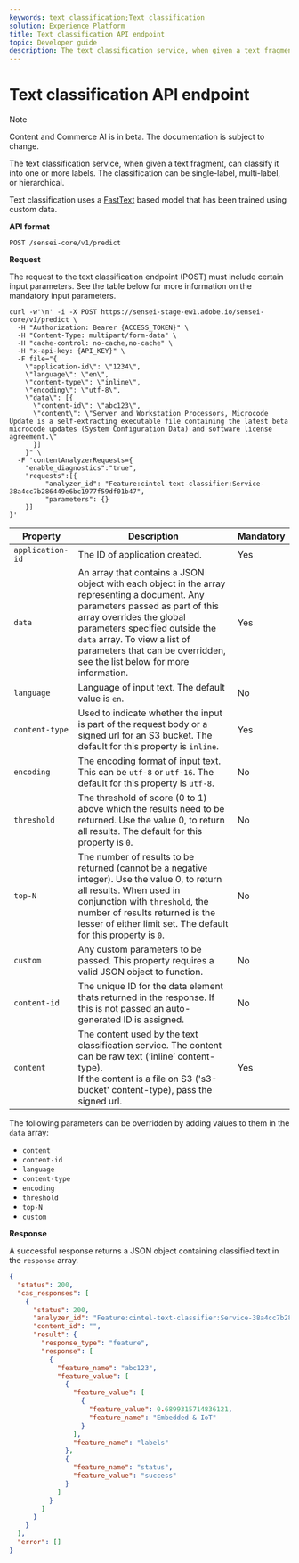 ```yaml
---
keywords: text classification;Text classification
solution: Experience Platform
title: Text classification API endpoint
topic: Developer guide
description: The text classification service, when given a text fragment, can classify it into one or more labels. The classification can be single-label, multi-label, or hierarchical.
---
```


# Text classification API endpoint

>[!NOTE]
>
>Content and Commerce AI is in beta. The documentation is subject to change.

The text classification service, when given a text fragment, can classify it into one or more labels. The classification can be single-label, multi-label, or hierarchical.

Text classification uses a [FastText](https://fasttext.cc/) based model that has been trained using custom data.

**API format**

```http
POST /sensei-core/v1/predict
```

**Request**

The request to the text classification endpoint (POST) must include certain input parameters. See the table below for more information on the mandatory input parameters.

```SHELL
curl -w'\n' -i -X POST https://sensei-stage-ew1.adobe.io/sensei-core/v1/predict \
  -H "Authorization: Bearer {ACCESS_TOKEN}" \
  -H "Content-Type: multipart/form-data" \
  -H "cache-control: no-cache,no-cache" \
  -H "x-api-key: {API_KEY}" \
  -F file="{
    \"application-id\": \"1234\", 
    \"language\": \"en\", 
    \"content-type\": \"inline\", 
    \"encoding\": \"utf-8\", 
    \"data\": [{
      \"content-id\": \"abc123\", 
      \"content\": \"Server and Workstation Processors, Microcode Update is a self-extracting executable file containing the latest beta microcode updates (System Configuration Data) and software license agreement.\"
      }]
    }" \
  -F 'contentAnalyzerRequests={
    "enable_diagnostics":"true",
    "requests":[{
         "analyzer_id": "Feature:cintel-text-classifier:Service-38a4cc7b286449e6bc1977f59df01b47",
         "parameters": {}
    }]
}'
```

| Property | Description | Mandatory |
| --- | --- | --- |
| `application-id` | The ID of application created. | Yes |
| `data` | An array that contains a JSON object with each object in the array representing a document. Any parameters passed as part of this array overrides the global parameters specified outside the `data` array. To view a list of parameters that can be overridden, see the list below for more information. | Yes |
| `language` | Language of input text. The default value is `en`. | No |
| `content-type` | Used to indicate whether the input is part of the request body or a signed url for an S3 bucket. The default for this property is `inline`. | Yes |
| `encoding` | The encoding format of input text. This can be `utf-8` or `utf-16`. The default for this property is `utf-8`. | No |
| `threshold` | The threshold of score (0 to 1) above which the results need to be returned. Use the value 0, to return all results. The default for this property is `0`. | No |
| `top-N` | The number of results to be returned (cannot be a negative integer). Use the value 0, to return all results. When used in conjunction with `threshold`, the number of results returned is the lesser of either limit set. The default for this property is `0`. | No |
| `custom` | Any custom parameters to be passed. This property requires a valid JSON object to function. | No |
| `content-id` | The unique ID for the data element thats returned in the response. If this is not passed an auto-generated ID is assigned. | No |
| `content` | The content used by the text classification service. The content can be raw text (‘inline’ content-type). <br> If the content is a file on S3 ('s3-bucket' content-type), pass the signed url. | Yes |

The following parameters can be overridden by adding values to them in the `data` array:

- `content`
- `content-id`
- `language`
- `content-type`
- `encoding`
- `threshold`
- `top-N`
- `custom`

**Response**

A successful response returns a JSON object containing classified text in the `response` array. 

```json
{
  "status": 200,
  "cas_responses": [
    {
      "status": 200,
      "analyzer_id": "Feature:cintel-text-classifier:Service-38a4cc7b286449e6bc1977f59df01b47",
      "content_id": "",
      "result": {
        "response_type": "feature",
        "response": [
          {
            "feature_name": "abc123",
            "feature_value": [
              {
                "feature_value": [
                  {
                    "feature_value": 0.6899315714836121,
                    "feature_name": "Embedded & IoT"
                  }
                ],
                "feature_name": "labels"
              },
              {
                "feature_name": "status",
                "feature_value": "success"
              }
            ]
          }
        ]
      }
    }
  ],
  "error": []
}
```